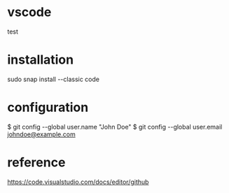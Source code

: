 # vscode
test

# installation
sudo snap install --classic code

# configuration
$ git config --global user.name "John Doe"
$ git config --global user.email johndoe@example.com

# reference
https://code.visualstudio.com/docs/editor/github
